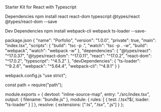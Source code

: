 Starter Kit for React with Typescript

Dependencies
    npm install react react-dom typescript @types/react @types/react-dom --save

Dev Dependencies
    npm install webpack-cli webpack ts-loader --save-

package.json
{
    "name": "Porfolio",
    "version": "1.0.0",
    "private": true,
    "main": "index.tsx",
    "scripts": {
        "build": "tsc -p .",
        "watch": "tsc -p . -w",
        "build": "webpack",
        "watch": "webpack -w"
    },
    "dependencies": {
        "@types/react": "^17.0.37",
        "@types/react-dom": "^17.0.11",
        "react": "^17.0.2",
        "react-dom": "^17.0.2",
        "typescript": "^4.5.2"
    },
    "devDependencies": {
        "ts-loader": "^9.2.6",
        "webpack": "^5.64.4",
        "webpack-cli": "^4.9.1"
    }
}

webpack.config.js
"use strict";

const path = require("path");

module.exports = {
  devtool: "inline-source-map",
  entry: "./src/index.tsx",
  output: {
    filename: "bundle.js"
  },
  module: {
    rules: [
      {
        test: /\.tsx?$/,
        loader: "ts-loader"
      }
    ]
  },
  resolve: {
    extensions: [".ts", ".tsx", ".js"]
  }
};
